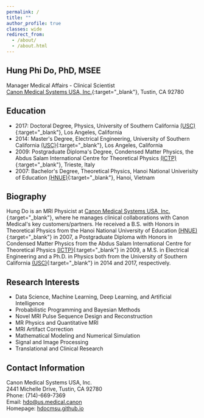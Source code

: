```yaml
---
permalink: /
title: ""
author_profile: true
classes: wide
redirect_from: 
  - /about/
  - /about.html
---
```


Hung Phi Do, PhD, MSEE
------
Manager Medical Affairs - Clinical Scientist <br>
[Canon Medical Systems USA, Inc.](https://us.medical.canon/){:target="_blank"}, Tustin, CA 92780

Education
------
+ 2017: Doctoral Degree, Physics, University of Southern California [(USC)](https://www.usc.edu/){:target="_blank"}, Los Angeles, California
+ 2014: Master's Degree, Electrical Engineering, University of Southern California [(USC)](https://www.usc.edu/){:target="_blank"}, Los Angeles, California
+ 2009: Postgraduate Diploma's Degree, Condensed Matter Physics, the Abdus Salam International Centre for Theoretical Physics [(ICTP)](https://www.ictp.it/){:target="_blank"}, Trieste, Italy
+ 2007: Bachelor's Degree, Theoretical Physics, Hanoi National Univerisity of Education [(HNUE)](http://english.hnue.edu.vn/){:target="_blank"}, Hanoi, Vietnam

Biography
------
Hung Do is an MRI Physicist at [Canon Medical Systems USA, Inc.](https://us.medical.canon/){:target="_blank"}, where he manages clinical collaborations with Canon Medical's key customers/partners. He received a B.S. with Honors in Theoretical Physics from the Hanoi National University of Education [(HNUE)](http://english.hnue.edu.vn/){:target="_blank"} in 2007, a Postgraduate Diploma with Honors in Condensed Matter Physics from the Abdus Salam International Centre for Theoretical Physics [(ICTP)](https://www.ictp.it/){:target="_blank"} in 2009, a M.S. in Electrical Engineering and a Ph.D. in Physics both from the University of Southern California [(USC)](https://www.usc.edu/){:target="_blank"} in 2014 and 2017, respectively.


Research Interests
------
+ Data Science, Machine Learning, Deep Learning, and Artificial Intelligence
+ Probabilistic Programming and Bayesian Methods
+ Novel MRI Pulse Sequence Design and Reconstruction
+ MR Physics and Quantitative MRI
+ MRI Artifact Correction
+ Mathematical Modeling and Numerical Simulation
+ Signal and Image Processing
+ Translational and Clinical Research

Contact Information
------
Canon Medical Systems USA, Inc.  
2441 Michelle Drive, Tustin, CA  92780  
Phone: (714)-669-7369  
Email: <hdo@us.medical.canon>   
Homepage: [hdocmsu.github.io](https://hdocmsu.github.io)

